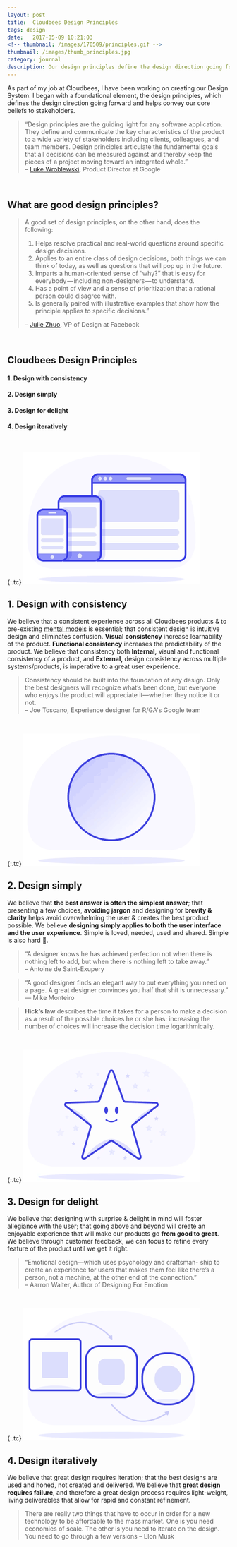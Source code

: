 ```yaml
---
layout: post
title:  Cloudbees Design Principles
tags: design
date:   2017-05-09 10:21:03
<!-- thumbnail: /images/170509/principles.gif -->
thumbnail: /images/thumb_principles.jpg
category: journal
description: Our design principles define the design direction going forward and helps convey our core beliefs to stakeholders.
---
```


As part of my job at Cloudbees, I have been working on creating our Design System. I began with a foundational element, the design principles, which defines the design direction going forward and helps convey our core beliefs to stakeholders.


> “Design principles are the guiding light for any software application. They define and communicate the key characteristics of the product to a wide variety of stakeholders including clients, colleagues, and team members. Design principles articulate the fundamental goals that all decisions can be measured against and thereby keep the pieces of a project moving toward an integrated whole.”  
> – [Luke Wroblewski](http://www.lukew.com/ff/entry.asp?854), Product Director at Google

<br>

## What are good design principles?

> A good set of design principles, on the other hand, does the following:
>
> 1.  Helps resolve practical and real-world questions around specific design decisions.
> 2.  Applies to an entire class of design decisions, both things we can think of today, as well as questions that will pop up in the future.
> 3.  Imparts a human-oriented sense of “why?” that is easy for everybody — including non-designers — to understand.
> 4.  Has a point of view and a sense of prioritization that a rational person could disagree with.
> 5.  Is generally paired with illustrative examples that show how the principle applies to specific decisions.”
>
> – [Julie Zhuo](https://medium.com/the-year-of-the-looking-glass/a-matter-of-principle-4f5e6ad076bb), VP of Design at Facebook

<br>

## Cloudbees Design Principles

#### 1\. Design with consistency

#### 2\. Design simply

#### 3\. Design for delight

#### 4\. Design iteratively

<br>

{:.tc}
![Design with consistency](/images/170509/consistent.gif)

## 1\. Design with consistency

We believe that a consistent experience across all Cloudbees products & to pre-existing [mental models](https://www.nngroup.com/articles/mental-models/) is essential; that consistent design is intuitive design and eliminates confusion. **Visual consistency** increase learnability of the product. **Functional consistency** increases the predictability of the product. We believe that consistency both **Internal,** visual and functional consistency of a product, and **External,** design consistency across multiple systems/products, is imperative to a great user experience.

> Consistency should be built into the foundation of any design. Only the best designers will recognize what’s been done, but everyone who enjoys the product will appreciate it—whether they notice it or not.  
– Joe Toscano, Experience designer for R/GA's Google team

<br>

{:.tc}
![Design simply](/images/170509/simple.gif)

## 2\. Design simply

We believe that **the best answer is often the simplest answer**; that presenting a few choices, **avoiding jargon** and designing for **brevity & clarity** helps avoid overwhelming the user & creates the best product possible. We believe **designing simply applies to both the user interface and the user experience**. Simple is loved, needed, used and shared. Simple is also hard 😬.

> “A designer knows he has achieved perfection not when there is nothing left to add, but when there is nothing left to take away.”  
– Antoine de Saint-Exupery

> “A good designer finds an elegant way to put everything you need on a page. A great designer convinces you half that shit is unnecessary.”  
— Mike Monteiro

> **Hick’s law** describes the time it takes for a person to make a decision as a result of the possible choices he or she has: increasing the number of choices will increase the decision time logarithmically.

<br>

{:.tc}
![Design for delight](/images/170509/delight.gif)

## 3\. Design for delight

We believe that designing with surprise & delight in mind will foster allegiance with the user; that going above and beyond will create an enjoyable experience that will make our products go **from good to great**. We believe through customer feedback, we can focus to refine every feature of the product until we get it right.

> “Emotional design—which uses psychology and craftsman- ship to create an experience for users that makes them feel like there’s a person, not a machine, at the other end of the connection.”  
– Aarron Walter, Author of Designing For Emotion

<br>

{:.tc}
![Design iteratively](/images/170509/iterate.gif)

## 4\. Design iteratively

We believe that great design requires iteration; that the best designs are used and honed, not created and delivered. We believe that **great design requires failure**, and therefore a great design process requires light-weight, living deliverables that allow for rapid and constant refinement.

> There are really two things that have to occur in order for a new technology to be affordable to the mass market. One is you need economies of scale. The other is you need to iterate on the design. You need to go through a few versions – Elon Musk
